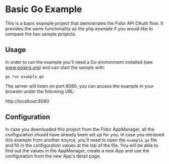 # Basic Go Example

This is a basic example project that demostrates the Fidor API OAuth
flow. It provides the same functionality as the php example if you would
like to compare the two sample projects.

## Usage

In order to run the example you'll need a Go environment installed (see
www.golang.org) and can start the sample with:

    go run example.go

The server will listen on port 8080, you can access the example in your
browser under the following URL:

  http://localhost:8080

## Configuration

In case you downloaded this project from the Fidor AppManager, all the
configuration should have already been set up for you. In case you
retrieved this example from another source, you'll need to open the
`example.go` file and fill in the configuration values at the top of the
file. You will be able to find out the values in the AppManager, create
a new App and use the configuration from the new App's detail page.

